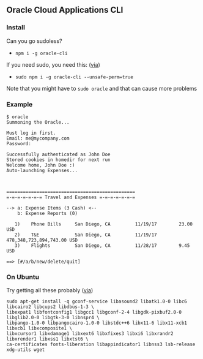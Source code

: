 ## Oracle Cloud Applications CLI

### Install
Can you go sudoless?
* `npm i -g oracle-cli`

If you need sudo, you need this: ([via](https://github.com/GoogleChrome/puppeteer/issues/375#issuecomment-363466257))
* `sudo npm i -g oracle-cli --unsafe-perm=true`

Note that you might have to `sudo oracle` and that can cause more problems

### Example

```
$ oracle
Summoning the Oracle...

Must log in first.
Email: me@mycompany.com
Password:

Successfully authenticated as John Doe
Stored cookies in homedir for next run
Welcome home, John Doe :)
Auto-launching Expenses...



===============================================
=-=-=-=-=-=-= Travel and Expenses =-=-=-=-=-=-=

--> a: Expense Items (3 Cash) <--
    b: Expense Reports (0)    

   1)    Phone Bills     San Diego, CA         11/19/17        23.00 USD
   2)    T&E             San Diego, CA         11/19/17        478,348,723,894,743.00 USD
   3)    Flights         San Diego, CA         11/28/17        9.45 USD

==> [#/a/b/new/delete/quit]
```

### On Ubuntu

Try getting all these probably ([via](https://github.com/GoogleChrome/puppeteer/issues/290#issuecomment-322921352))

```
sudo apt-get install -q gconf-service libasound2 libatk1.0-0 libc6 libcairo2 libcups2 libdbus-1-3 \
libexpat1 libfontconfig1 libgcc1 libgconf-2-4 libgdk-pixbuf2.0-0 libglib2.0-0 libgtk-3-0 libnspr4 \
libpango-1.0-0 libpangocairo-1.0-0 libstdc++6 libx11-6 libx11-xcb1 libxcb1 libxcomposite1 \
libxcursor1 libxdamage1 libxext6 libxfixes3 libxi6 libxrandr2 libxrender1 libxss1 libxtst6 \
ca-certificates fonts-liberation libappindicator1 libnss3 lsb-release xdg-utils wget
```
